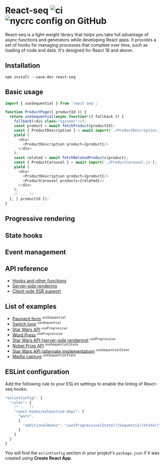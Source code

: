 # React-seq ![ci](https://img.shields.io/github/workflow/status/chung-leong/react-seq/Node.js%20CI?label=Node.js%20CI&logo=github) ![nycrc config on GitHub](https://img.shields.io/nycrc/chung-leong/react-seq)

React-seq is a light-weight library that helps you take full advantage of async functions and generators while
developing React apps. It provides a set of hooks for managing processes that complete over time, such as loading
of code and data. It's designed for React 18 and above.

## Installation

`
npm install --save-dev react-seq
`

## Basic usage

```js
import { useSequential } from 'react-seq';

function ProductPage({ productId }) {
  return useSequential(async function*({ fallback }) {
    fallback(<div class="spinner"/>);
    const product = await fetchProduct(productId);
    const { ProductDescription } = await import('./ProductDescription.js');
    yield (
      <div>
        <ProductDescription product={product}/>
      </div>
    );
    const related = await fetchRelatedProducts(product);
    const { ProductCarousel } = await import('./ProductCarousel.js');
    yield (
      <div>
        <ProductDescription product={product}/>
        <ProductCarousel products={related}/>
      </div>
    );
    /* ... */
  }, [ productId ]);
}
```

## Progressive rendering

## State hooks

## Event management

## API reference

* [Hooks and other functions](./API.md)
* [Server-side rendering](./server/README.md)
* [Client-side SSR support](./client/README.md)

## List of examples

* [Payment form](./examples/payment/README.md) <sup>`useSequential`</sup>
* [Switch loop](./examples/switch-loop/README.md) <sup>`useSequential`</sup>
* [Star Wars API](./examples/swapi/README.md) <sup>`useProgressive`</sup>
* [Word Press](./examples/wordpress.md) <sup>`useProgressive`</sup>
* [Star Wars API (server-side rendering)](./examples/swapi-ssr/README.md) <sup>`useProgressive`</sup>
* [Nobel Prize API](./examples/nobel/README.md) <sup>`useSequentialState`</sup>
* [Star Wars API (alternate implementation)](./examples/swapi-hook/README.md) <sup>`useSequentialState`</sup>
* [Media capture](./examples/media-cap/README.md) <sup>`useSequentialState`</sup>

## ESLint configuration

Add the following rule to your ESLint settings to enable the linting of React-seq hooks:

```js
"eslintConfig": {
  "rules": {
    /* ... */
    "react-hooks/exhaustive-deps": [
      "warn",
      {
        "additionalHooks": "use(Progressive(State)?|Sequential(State)?)"
      }
    ]
  }
}
```

You will find the `eslintConfig` section in your project's `package.json` if it was created using **Create React App**.
